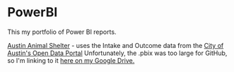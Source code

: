 # PowerBI

This my portfolio of Power BI reports.

[Austin Animal Shelter](https://drive.google.com/file/d/1-G0c-O9-NLBbFxw9ovUzhsIjas9MUfmj/view?usp=sharing) - uses the Intake and Outcome data from the [City of Austin's Open Data Portal](https://data.austintexas.gov/browse?q=animal)
Unfortunately, the .pbix was too large for GitHub, so I'm linking to it [here on my Google Drive.](https://drive.google.com/file/d/1-G0c-O9-NLBbFxw9ovUzhsIjas9MUfmj/view?usp=sharing)
